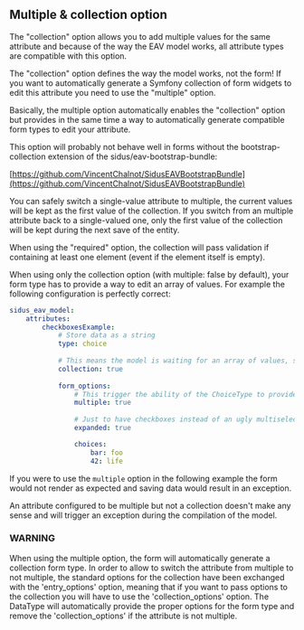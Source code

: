 ## Multiple & collection option

The "collection" option allows you to add multiple values for the same attribute and because of the way the EAV model
works, all attribute types are compatible with this option.

The "collection" option defines the way the model works, not the form! If you want to automatically generate a Symfony
collection of form widgets to edit this attribute you need to use the "multiple" option.

Basically, the multiple option automatically enables the "collection" option but provides in the same time a way to
automatically generate compatible form types to edit your attribute.

This option will probably not behave well in forms without the bootstrap-collection extension of the
sidus/eav-bootstrap-bundle:

[https://github.com/VincentChalnot/SidusEAVBootstrapBundle](https://github.com/VincentChalnot/SidusEAVBootstrapBundle)

You can safely switch a single-value attribute to multiple, the current values will be kept as the first value of the
collection. If you switch from an multiple attribute back to a single-valued one, only the first value of the collection
will be kept during the next save of the entity.

When using the "required" option, the collection will pass validation if containing at least one element (event if the
element itself is empty).

When using only the collection option (with multiple: false by default), your form type has to provide a way to edit an
array of values. For example the following configuration is perfectly correct:

````yaml
sidus_eav_model:
    attributes:
        checkboxesExample:
            # Store data as a string
            type: choice
            
            # This means the model is waiting for an array of values, so an array of strings
            collection: true
            
            form_options:
                # This trigger the ability of the ChoiceType to provide an array of values
                multiple: true
                
                # Just to have checkboxes instead of an ugly multiselect in the rendering
                expanded: true

                choices:
                    bar: foo
                    42: life
````

If you were to use the ````multiple```` option in the following example the form would not render as expected and saving
data would result in an exception.

An attribute configured to be multiple but not a collection doesn't make any sense and will trigger an exception during
the compilation of the model.

### WARNING
When using the multiple option, the form will automatically generate a collection form type. In order to allow to switch
the attribute from multiple to not multiple, the standard options for the collection have been exchanged with the
'entry_options' option, meaning that if you want to pass options to the collection you will have to use the
'collection_options' option. The DataType will automatically provide the proper options for the form type and remove the
'collection_options' if the attribute is not multiple.
